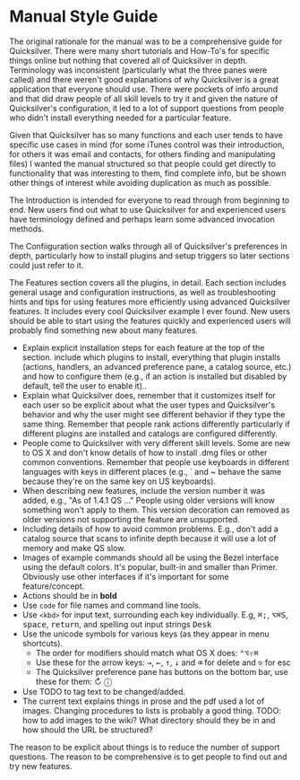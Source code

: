 # Manual Style Guide

The original rationale for the manual was to be a comprehensive guide for Quicksilver. There were many short tutorials and How-To's for specific things online but nothing that covered all of Quicksilver in depth. Terminology was inconsistent (particularly what the three panes were called) and there weren't good explanations of why Quicksilver is a great application that everyone should use. There were pockets of info around and that did draw people of all skill levels to try it and given the nature of Quicksilver's configuration, it led to a lot of support questions from people who didn't install everything needed for a particular feature.

Given that Quicksilver has so many functions and each user tends to have specific use cases in mind (for some iTunes control was their introduction, for others it was email and contacts, for others finding and manipulating files)  I wanted the manual structured so that people could get directly to functionality that was interesting to them, find complete info, but be shown other things of interest while avoiding duplication as much as possible.

The Introduction is intended for everyone to read through from beginning to end. New users find out what to use Quicksilver for and experienced users have terminology defined and perhaps learn some advanced invocation methods. 

The Confiiguration section walks through all of Quicksilver's preferences in depth, particularly how to install plugins and setup triggers so later sections could just refer to it.

The Features section covers all the plugins, in detail. Each section includes general usage and configuration instructions, as well as troubleshooting hints and tips for using features more efficiently using advanced Quicksilver features. It includes every cool Quicksilver example I ever found. New users should be able to start using the features quickly and experienced users will probably find something new about many features. 

- Explain explicit installation steps for each feature at the top of the section. include which plugins to install, everything that plugin installs (actions, handlers, an advanced preference pane, a catalog source, etc.) and how to configure them (e.g., if an action is installed but disabled by default, tell the user to enable it).. 
- Explain what Quicksilver does, remember that it customizes itself for each user so be explicit about what the user types and Quicksilver's behavior and why the user might see different behavior if they type the same thing. Remember that people  rank actions differently particularly if different plugins are installed and catalogs are configured differently. 
- People come to Quicksilver with very different skill levels. Some are new to OS X and don't know details of how to install .dmg files or other common conventions. Remember that people use keyboards in different languages with keys in different places (e.g., ` and ~ behave the same because they're on the same key on US keyboards).
- When describing new features, include the version number it was added, e.g., "As of 1.4.1 QS ..." People using older versions will know something won't apply to them. This version decoration can removed as older versions not supporting the feature are unsupported.
- Including details of how to avoid common problems. E.g., don't add a catalog source that scans to infinite depth because it will use a lot of memory and make QS slow.
- Images of example commands should all be using the Bezel interface using the default colors. It's popular, built-in and smaller than Primer. Obviously use other interfaces if it's important for some feature/concept.
- Actions should be in **bold**
- Use `code` for file names and command line tools.
- Use `<kbd>` for input text, surrounding each key individually. E.g, <kbd>⌘</kbd><kbd>;</kbd>, <kbd>⌥</kbd><kbd>⌘</kbd><kbd>S</kbd>, <kbd>space</kbd>, <kbd>return</kbd>, and spelling out input strings  <kbd>D</kbd><kbd>e</kbd><kbd>s</kbd><kbd>k</kbd>
- Use the unicode symbols for various keys (as they appear in menu shortcuts). 
	- The order for modifiers should match what OS X does: <kbd>⌃</kbd><kbd>⌥</kbd><kbd>⇧</kbd><kbd>⌘</kbd> 
	- Use these for the arrow keys: <kbd>→</kbd>, <kbd>←</kbd>, <kbd>↑</kbd>, <kbd>↓</kbd> and <kbd>⌫</kbd> for delete and <kbd>⎋</kbd> for esc
	- The Quicksilver preference pane has buttons on the bottom bar, use these for them: ↻ ⓘ
- Use TODO to tag text to be changed/added.
- The current text explains things in prose and the pdf used a lot of images. Changing procedures to lists is probably a good thing. TODO: how to add images to the wiki? What directory should they be in and how should the URL be structured?

The reason to be explicit about things is to reduce the number of support questions. The reason to be comprehensive is to get people to find out and try new features.
